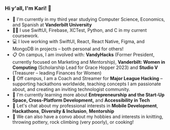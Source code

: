 ### Hi y'all, I'm Kari! 👋

- 🏫 I'm currently in my third year studying Computer Science, Economics, and Spanish at **Vanderbilt University**
- 👩‍🏫 I use SwiftUI, Firebase, XCTest, Python, and C in my current coursework.
- 💻 I love working with SwiftUI, React, React Native, Figma, and MongoDB in projects – both personal and for others!
- 📋 On campus, I am involved with: **VandyHacks** (Former President, currently focused on Marketing and Mentorship), **Vanderbilt: Women in Computing** (Scholarship Lead for Grace Hopper 2023) and **Studio V** (Treasurer – leading Finances for Women)
- 🛫 Off campus, I am a Coach and Streamer for **Major League Hacking** – supporting hackathons worldwide, teaching concepts I am passionate about, and creating an inviting technologist community. 
- 🌱 I'm currently learning more about **Entrepreneurship and the Start-Up Space, Cross-Platform Development,** and **Accessibility in Tech**
- 💬 Let's chat about my professional interests in **Mobile Development**, **Hackathons**, **Diversity & Inclusion**, **Mentorship**
- 💖 We can also have a convo about my hobbies and interests in knitting, throwing pottery, rock climbing (very poorly), or cooking!
